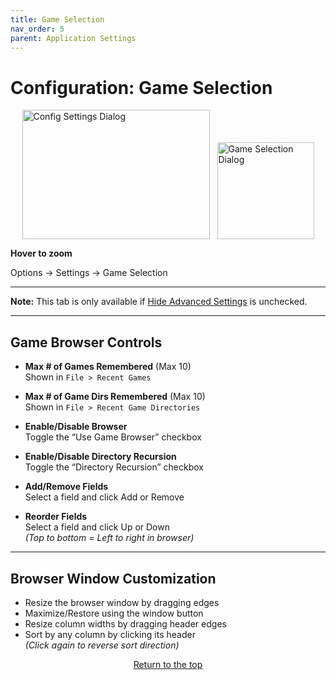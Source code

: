 ```yaml
---
title: Game Selection
nav_order: 5
parent: Application Settings
---
```


<style>
.zoom-pair {
  display: flex;
  gap: 12px;
  align-items: flex-end;
  justify-content: flex-start;
  position: relative;
  margin-left: auto;
  margin-right: auto;
  width: max-content;
  text-align: left;
}
.zoom-on-hover {
  display: inline-block;
  position: relative;
}
.zoom-on-hover img {
  display: block;
  cursor: zoom-in;
  transition: transform 0.3s ease;
  transform-origin: left center;
  position: relative;
  z-index: 1;
}
.zoom-on-hover:hover img {
  transform: scale(1.5);
}
.zoom-pair .zoom-on-hover:first-child:hover img {
  z-index: 9999;
}
.zoom-pair .zoom-on-hover:last-child:hover img {
  z-index: 100;
}
</style>

# Configuration: Game Selection

<div class="zoom-pair">
  <div class="zoom-on-hover">
    <img src="/manual/asset/images//config_settings.png" alt="Config Settings Dialog" width="300" height="207" />
  </div>
  <div class="zoom-on-hover">
    <img src="/manual/asset/images//game_selection.png" alt="Game Selection Dialog" width="155" />
  </div>
</div>
<p><strong>Hover to zoom</strong></p>

Options → Settings → <a name="Game_Selection">Game Selection</a>

---

**Note:** This tab is only available if [Hide Advanced Settings](app_options.md#o5) is unchecked.

---

## Game Browser Controls

- <a name="Max_Remembered_Games"></a>**Max # of Games Remembered** (Max 10)  
  Shown in `File > Recent Games`

- <a name="Max_Remembered_Dirs"></a>**Max # of Game Dirs Remembered** (Max 10)  
  Shown in `File > Recent Game Directories`

- **Enable/Disable Browser**  
  Toggle the “Use Game Browser” checkbox

- <a name="Enable_Recursion"></a>**Enable/Disable Directory Recursion**  
  Toggle the “Directory Recursion” checkbox

- **Add/Remove Fields**  
  Select a field and click Add or Remove

- **Reorder Fields**  
  Select a field and click Up or Down  
  *(Top to bottom = Left to right in browser)*

---

## Browser Window Customization

- Resize the browser window by dragging edges
- Maximize/Restore using the window button
- Resize column widths by dragging header edges
- Sort by any column by clicking its header  
  *(Click again to reverse sort direction)*

<p style="text-align:center"><a href="#">Return to the top</a></p>

<!-- ClauseEcho: Game Selection Protocol Complete -->
